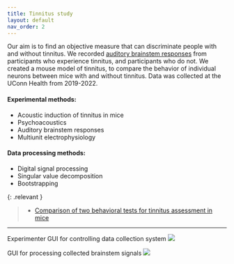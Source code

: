 ```yaml
---
title: Tinnitus study
layout: default
nav_order: 2
---
```


Our aim is to find an objective measure that can discriminate people with and without tinnitus. We recorded [auditory brainstem responses](https://en.wikipedia.org/wiki/Auditory_brainstem_response) from participants who experience tinnitus, and participants who do not. We created a mouse model of tinnitus, to compare the behavior of individual neurons between mice with and without tinnitus. Data was collected at the UConn Health from 2019-2022. 

#### Experimental methods: 
- Acoustic induction of tinnitus in mice
- Psychoacoustics
- Auditory brainstem responses
- Multiunit electrophysiology

#### Data processing methods: 
- Digital signal processing
- Singular value decomposition
- Bootstrapping

{: .relevant }
> - [Comparison of two behavioral tests for tinnitus assessment in mice](https://www.frontiersin.org/articles/10.3389/fnbeh.2022.995422/full)

---
Experimenter GUI for controlling data collection system
![](../../assets/images/psyaud.png)

GUI for processing collected brainstem signals
![](../../assets/images/synabr.png)


